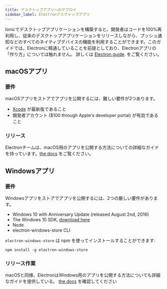 ```yaml
---
title: デスクトップアプリへのデプロイ
sidebar_label: Electronデスクトップアプリ
---
```


<head>
  <title>WindowsとmacOS App Storesのためにデスクトップアプリとしてビルド</title>
  <meta
    name="description"
    content="Building an Ionic desktop application for Windows and macOS app stores lets you reuse 100% of your code. Learn more about deploying a desktop app with Ionic."
  />
</head>

Ionicでデスクトップアプリケーションを構築すると、開発者はコードを100%再利用し、従来のデスクトップアプリケーションをリリースしながら、プッシュ通知などのすべてのネイティブデバイスの機能を利用することができます。このガイドでは、Electronに精通していることを前提としており、Electronアプリの「作り方」については触れません。 詳しくは <a href="https://www.electronjs.org/docs/latest/tutorial/tutorial-first-app" target="_blank">Electron guide</a>. をご覧ください。

## macOSアプリ

### 要件

macOSアプリをストアでアプリを公開するには、難しい要件が2つあります。

* [Xcode](https://itunes.apple.com/us/app/xcode/id497799835?mt=12) が最新版であること
* 開発者アカウント ($100 through Apple's developer portal) が有効であること

### リリース

Electronチームは、macOS用のアプリを公開する方法についての詳細なガイドを持っています。[the docs](https://electronjs.org/docs/tutorial/mac-app-store-submission-guide) をご覧ください。

## Windowsアプリ

### 要件

Windowsアプリをストアでアプリを公開するには、2つの厳しい要件があります。

- Windows 10 with Anniversary Update (released August 2nd, 2016)
- The Windows 10 SDK, [download here](https://developer.microsoft.com/en-us/windows/downloads/windows-10-sdk)
- Node
- electron-windows-store CLI

`electron-windows-store` は npm を使ってインストールすることができます:

```shell
npm install -g electron-windows-store
```

### リリース作業

macOSと同様、ElectronはWindows用のアプリを公開する方法についても詳細なガイドを提供している。 [the docs](https://electronjs.org/docs/tutorial/windows-store-guide) を確認してください
